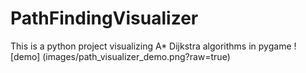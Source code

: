 # PathFindingVisualizer
This is a python project visualizing A* Dijkstra algorithms in pygame
![demo] (images/path_visualizer_demo.png?raw=true)


